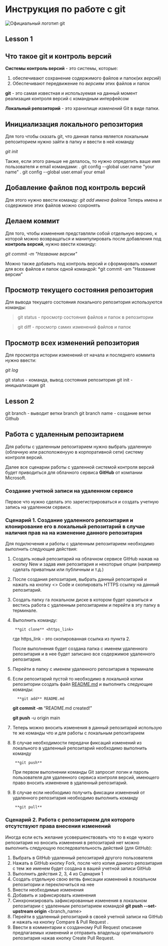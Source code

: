 # Инструкция по работе с git
![Официальный логотип git](logo.png)

## Lesson 1

## Что такое git и контроль версий
**Системы контроль версий** - это системы, которые: 
1. обеспечивают сохранение содержимого файлов и папок(их *версий*)
2. Обеспечивают передвижение по *версиям* этих файлов и папок

**git** - это самая известная и используемая на данный момент реализация контроля версий с командным интерфейсом

**Локальный репозиторий** - это хранилище *изменений* Git в виде папки.

## Инициализация локального репозитория

Для того чтобы сказать git, что данная папка является локальным репозиторием нужно зайти в папку и ввести в ней команду

*git init*

Также, если этого раньше не делалось, то нужно определить ваше имя пользователя и email командами:
. git config --global user.name "your name"
. git config --global user.email your email 

## Добавление файлов под контроль версий

Для этого нужно ввести команду:
*git add имена файлов*
Теперь имена и содержимое этих файлов можно сохронять

## Делаем коммит

Для того, чтобы изменения представляли собой отдельную версию, к которой можно возвращаться и манипулировать после добавления под **контроль версий**, нужно ввести команду:

*git commit -m "Название версии"*

Можно также добавить под контроль версий и сформировать коммит для всех  файлов и папок одной командой:
*git commit -am "Название версии"

## Просмотр текущего состояния репозитория
Для вывода текущего состояния локального репозитория используются команды:

>git status - просмотр состояния файлов и папок в репозитории

> git diff - просмотр самих изменений файлов и папок

## Просмотр всех изменений репозитория

Для просмотра истории изменений от начала и последнего коммита нужно ввести:

*git log*

git status - команда, вывод состояния репозитория
git init - иницыализация git
## Lesson 2
git branch - выводит ветки
branch
git branch name - создание ветки
Github

## Работа с удаленным репозитарием

Для работы с удаленным репозитарием нужно выбрать удаленную (облачную или расположенyую в корпоративной сети) систему контроля версий.

Далее все сценарии работы с удаленной системой контроля версий будет приводиться для облачного сервиса **GitHub** от компании Microsoft.

### Создание учетной записи на удаленном сервисе

Первое что нужно сделать это зарегистрироваться и создать учетную запись на удаленном сервисе.

### Сценарий 1. Создание удаленного репозитария и клонирование его в локальный репозитарий в случае наличия прав на на изменение  данного репозитария

Для подключения и работы с удаленным репозитарием необходимо выполнить следующие действия:

1. Создать новый репозитарий на облачном сервисе GitHub нажав на кнопку New и задав имя репозитария и некоторые опции (например сделать приватным или публичным и т.д.)
2. После создания репозитария, выбрать данный репозитарий и нажать на кнопку <> Code и скопировать HTTPS ссылку на данный репозитарий.
3. Создать папку га локальном диске в котором будет храниться и вестись работа с удаленным репозитарием и перейти в эту папку в терминале.
4. Выполнить команду:
    
        **git clone** <https_link>
    
    где https_link - это скопированная ссылка из пункта 2.
    
    После выполнения будет создана папка с именем удаленного репозитария и в нее будет записано все содержимое удаленного репозитария.
    
5. Перейти в папку с именем удаленного репозитария в терминале
6. Если репозитарий пустой то необходимо в локальной копии репозитории создать файл [README.md](http://README.md) и выполнить следующие команды:
    
         **git add** README.md
    
    **git commit -m** “README.md created!”
    
    **git push** -u origin main
    
7. Теперь можно вносить изменения в данный репозитарий использую те же команды что и для работы с локальным репозитарием
8. В случае необходимости передачи фиксаций изменений из локального в удаленный репозитарий необходимо выполнить команду
    
        **git push**
    
    При первом выполнении команды Git запросит логин и пароль пользователя  для удаленного сервиса контроля версий, имеющего право вносить изменение в удаленный репозитарий.
    
9. В случае если необходимо получить фиксации изменений от удаленного репозитария необходимо выполнить команду
    
        **git pull**
    

### Сценарий 2. Работа с репозитарием для которого отсутствуют права внесения изменений

Иногда если есть желание усовершенствовать что то в коде чужого репозитария но вносить изменения в репозитарий нет можно выполнить следующую последовательность действий (для GitHub):

1. Выбрать в GitHub удаленный репозитарий другого пользователя
2. Нажать в GitHub кнопку Fork, после чего копия данного репозитария с тем же именем будет создана в вашей учетной записи GitHub
3. Выполнить действия 2, 3, 4 из Сценария 1
4. Создать отдельную свою ветвь фиксации изменений в локальном репозитории и переключиться на нее
5. Внести необходимые изменения
6. Добавить и зафиксировать изменения
7. Синхронизировать зафиксированные изменения в локальном репозитарии с удаленным репозитарием командой **git push --set-upstream origin** <branch_name>
8. Перейти в удаленный репозитарий в своей учетной записи на GitHub и нажать на кнопку Compare & Pull Request .
9. Ввести в комментарии к  созданному Pull Request  описание предлагаемых изменений  и отправить владельцу оригинального репозитария нажав кнопку Create Pull Request.
